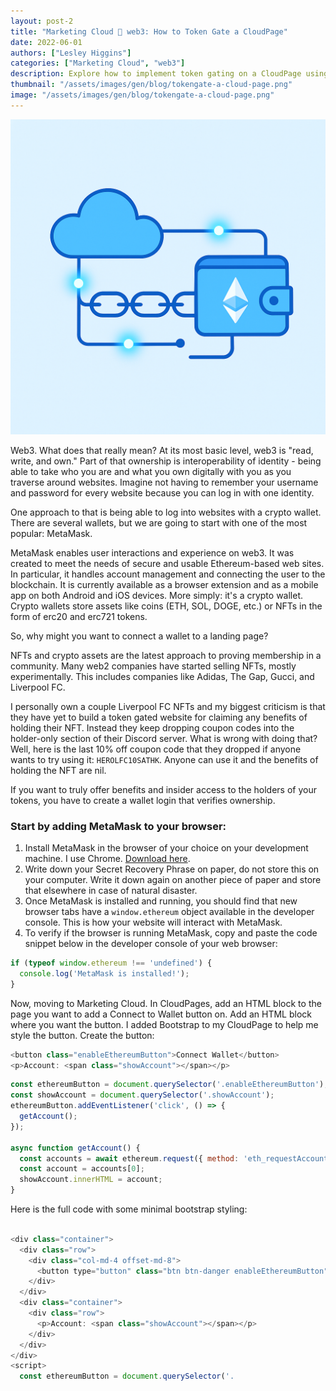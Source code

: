 ```yaml
---
layout: post-2
title: "Marketing Cloud 🤝 web3: How to Token Gate a CloudPage"
date: 2022-06-01
authors: ["Lesley Higgins"]
categories: ["Marketing Cloud", "web3"]
description: Explore how to implement token gating on a CloudPage using MetaMask, a popular crypto wallet, to provide a seamless user authentication experience leveraging blockchain technology.
thumbnail: "/assets/images/gen/blog/tokengate-a-cloud-page.png"
image: "/assets/images/gen/blog/tokengate-a-cloud-page.png"
---
```


<p align="center">
  <img src="/assets/images/gen/blog/tokengate-a-cloud-page.png" alt="Clean up Individual Email Results with Apex illustration" width="800">
</p>

Web3. What does that really mean? At its most basic level, web3 is "read, write, and own." Part of that ownership is interoperability of identity - being able to take who you are and what you own digitally with you as you traverse around websites. Imagine not having to remember your username and password for every website because you can log in with one identity.

One approach to that is being able to log into websites with a crypto wallet. There are several wallets, but we are going to start with one of the most popular: MetaMask.

MetaMask enables user interactions and experience on web3. It was created to meet the needs of secure and usable Ethereum-based web sites. In particular, it handles account management and connecting the user to the blockchain. It is currently available as a browser extension and as a mobile app on both Android and iOS devices. More simply: it's a crypto wallet. Crypto wallets store assets like coins (ETH, SOL, DOGE, etc.) or NFTs in the form of erc20 and erc721 tokens.

So, why might you want to connect a wallet to a landing page?

NFTs and crypto assets are the latest approach to proving membership in a community. Many web2 companies have started selling NFTs, mostly experimentally. This includes companies like Adidas, The Gap, Gucci, and Liverpool FC.

I personally own a couple Liverpool FC NFTs and my biggest criticism is that they have yet to build a token gated website for claiming any benefits of holding their NFT. Instead they keep dropping coupon codes into the holder-only section of their Discord server. What is wrong with doing that? Well, here is the last 10% off coupon code that they dropped if anyone wants to try using it: `HEROLFC10SATHK`. Anyone can use it and the benefits of holding the NFT are nil.

If you want to truly offer benefits and insider access to the holders of your tokens, you have to create a wallet login that verifies ownership.

### Start by adding MetaMask to your browser:

1. Install MetaMask in the browser of your choice on your development machine. I use Chrome. [Download here](https://metamask.io/download.html).
2. Write down your Secret Recovery Phrase on paper, do not store this on your computer. Write it down again on another piece of paper and store that elsewhere in case of natural disaster.
3. Once MetaMask is installed and running, you should find that new browser tabs have a `window.ethereum` object available in the developer console. This is how your website will interact with MetaMask.
4. To verify if the browser is running MetaMask, copy and paste the code snippet below in the developer console of your web browser:

```javascript
if (typeof window.ethereum !== 'undefined') {
  console.log('MetaMask is installed!');
}
```
Now, moving to Marketing Cloud. In CloudPages, add an HTML block to the page you want to add a Connect to Wallet button on.
Add an HTML block where you want the button.
I added Bootstrap to my CloudPage to help me style the button.
Create the button:

```javascript
<button class="enableEthereumButton">Connect Wallet</button>
<p>Account: <span class="showAccount"></span></p>
```

```javascript
const ethereumButton = document.querySelector('.enableEthereumButton');
const showAccount = document.querySelector('.showAccount');
ethereumButton.addEventListener('click', () => {
  getAccount();
});

async function getAccount() {
  const accounts = await ethereum.request({ method: 'eth_requestAccounts' });
  const account = accounts[0];
  showAccount.innerHTML = account;
}
```
Here is the full code with some minimal bootstrap styling:
 
```javascript

<div class="container">
  <div class="row">
    <div class="col-md-4 offset-md-8">
      <button type="button" class="btn btn-danger enableEthereumButton">Connect Wallet</button>
    </div>
  </div>
  <div class="container">
    <div class="row">
      <p>Account: <span class="showAccount"></span></p>
    </div>
  </div>
</div>
<script>
  const ethereumButton = document.querySelector('.
```